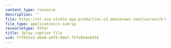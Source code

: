 ```yaml
---
content_type: resource
description: ''
file: https://ol-ocw-studio-app-production.s3.amazonaws.com/courses/9-00sc-introduction-to-psychology-fall-2011/f7f655e2d8a0a4f80def75fe954e0354_Vko17una2Zw.srt
file_type: application/x-subrip
resourcetype: Other
title: 3play caption file
uid: f7f655e2-d8a0-a4f8-0def-75fe954e0354
---
```

